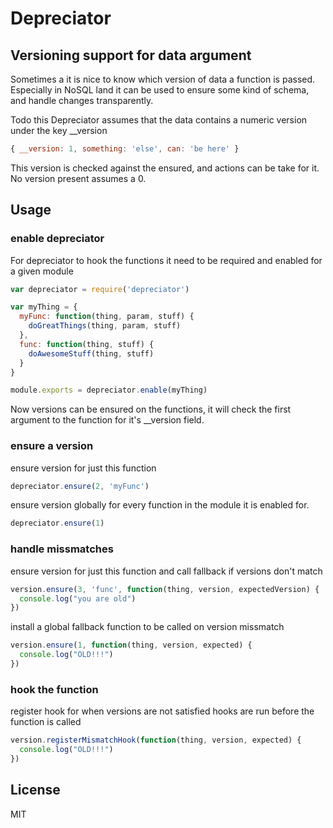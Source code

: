 # Depreciator 

## Versioning support for data argument

Sometimes a it is nice to know which version of data a function is passed.
Especially in NoSQL land it can be used to ensure some kind of schema, and
handle changes transparently.

Todo this Depreciator assumes that the data contains a numeric version under the
key \__version

  ```javascript
  { __version: 1, something: 'else', can: 'be here' }
  ```

This version is checked against the ensured, and actions can be take for it.
No version present assumes a 0.

## Usage


### enable depreciator
For depreciator to hook the functions it need to be required and enabled for a
given module

  ```javascript
  var depreciator = require('depreciator')

  var myThing = {
    myFunc: function(thing, param, stuff) {
      doGreatThings(thing, param, stuff)
    },
    func: function(thing, stuff) {
      doAwesomeStuff(thing, stuff)
    }
  }

  module.exports = depreciator.enable(myThing)
  ```

Now versions can be ensured on the functions, it will check the first argument
to the function for it's \__version field.

### ensure a version
ensure version for just this function

  ```javascript
  depreciator.ensure(2, 'myFunc')
  ```

ensure version globally for every function in the module it is enabled for.

  ```javascript
  depreciator.ensure(1)
  ```

### handle missmatches
ensure version for just this function and call fallback if versions don't match

  ```javascript
  version.ensure(3, 'func', function(thing, version, expectedVersion) {
    console.log("you are old")
  })
  ```

install a global fallback function to be called on version missmatch

  ```javascript
  version.ensure(1, function(thing, version, expected) {
    console.log("OLD!!!")
  })
  ```

### hook the function
register hook for when versions are not satisfied hooks are run before the function is called

  ```javascript
  version.registerMismatchHook(function(thing, version, expected) {
    console.log("OLD!!!")
  })
  ```

## License
MIT



